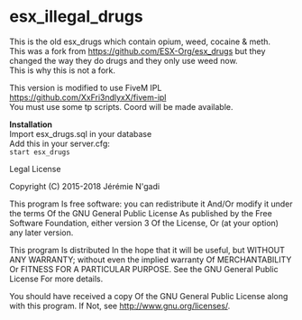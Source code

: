 # esx_illegal_drugs
This is the old esx_drugs which contain opium, weed, cocaine & meth.  
This was a fork from https://github.com/ESX-Org/esx_drugs but they changed the way they do drugs and they only use weed now.  
This is why this is not a fork.  

This version is modified to use FiveM IPL https://github.com/XxFri3ndlyxX/fivem-ipl  
You must use some tp scripts. Coord will be made available.  

**Installation**  
Import esx_drugs.sql in your database  
Add this in your server.cfg:  
```start esx_drugs```   

Legal
License

Copyright (C) 2015-2018 Jérémie N'gadi

This program Is free software: you can redistribute it And/Or modify it under the terms Of the GNU General Public License As published by the Free Software Foundation, either version 3 Of the License, Or (at your option) any later version.

This program Is distributed In the hope that it will be useful, but WITHOUT ANY WARRANTY; without even the implied warranty Of MERCHANTABILITY Or FITNESS FOR A PARTICULAR PURPOSE. See the GNU General Public License For more details.

You should have received a copy Of the GNU General Public License along with this program. If Not, see http://www.gnu.org/licenses/.
